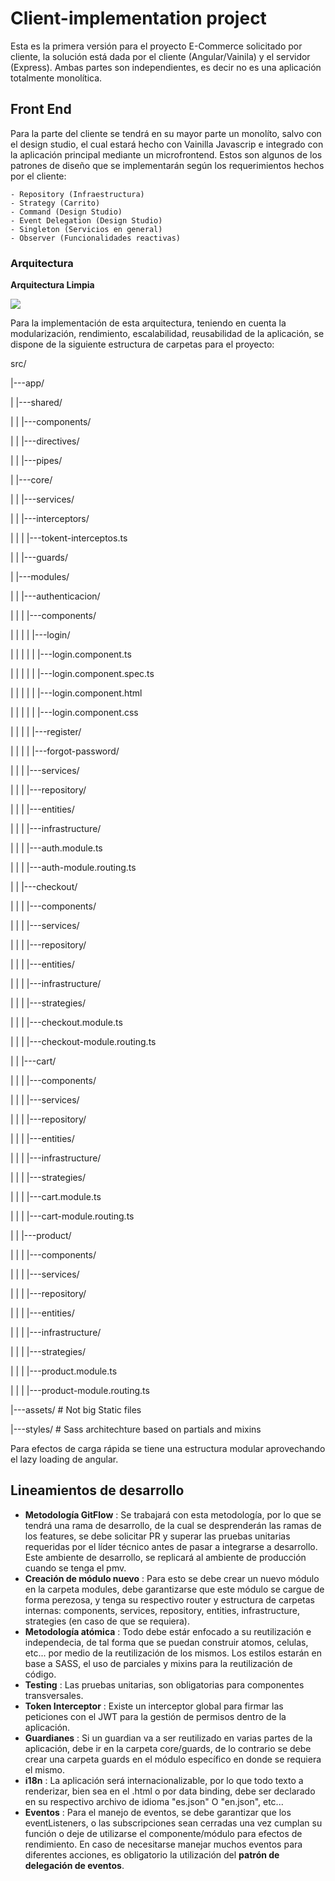 # Client-implementation project
Esta es la primera versión para el proyecto E-Commerce solicitado por cliente, la solución está dada por el cliente (Angular/Vainila) y el servidor (Express). Ambas partes son independientes, es decir no es una aplicación totalmente monolítica. 

## Front End

Para la parte del cliente se tendrá en su mayor parte un monolíto, salvo con el design studio, el cual estará hecho con Vainilla Javascrip e integrado con la aplicación principal mediante un microfrontend. Estos son algunos de los patrones de diseño que se implementarán según los requerimientos hechos por el cliente:

    - Repository (Infraestructura)
    - Strategy (Carrito)
    - Command (Design Studio)
    - Event Delegation (Design Studio)
    - Singleton (Servicios en general)
    - Observer (Funcionalidades reactivas)

### Arquitectura

**Arquitectura Limpia**



![](https://sixphere.com/wp-content/uploads/2021/09/4c56a51a-964d-4546-b8e0-0e658535e87c.png)

Para la implementación de esta arquitectura, teniendo en cuenta la modularización, rendimiento, escalabilidad, reusabilidad de la aplicación, se dispone de la siguiente estructura de carpetas para el proyecto:


src/

|---app/

|   |---shared/

|   |   |---components/

|   |   |---directives/

|   |   |---pipes/

|   |---core/

|   |   |---services/

|   |   |---interceptors/

|   |   |   |---tokent-interceptos.ts

|   |   |---guards/

|   |---modules/

|   |   |---authenticacion/

|   |   |   |---components/

|   |   |   |   |---login/

|   |   |   |   |   |---login.component.ts

|   |   |   |   |   |---login.component.spec.ts

|   |   |   |   |   |---login.component.html

|   |   |   |   |   |---login.component.css

|   |   |   |   |---register/

|   |   |   |   |---forgot-password/

|   |   |   |---services/

|   |   |   |---repository/

|   |   |   |---entities/

|   |   |   |---infrastructure/

|   |   |   |---auth.module.ts

|   |   |   |---auth-module.routing.ts

|   |   |---checkout/

|   |   |   |---components/

|   |   |   |---services/

|   |   |   |---repository/

|   |   |   |---entities/

|   |   |   |---infrastructure/

|   |   |   |---strategies/

|   |   |   |---checkout.module.ts

|   |   |   |---checkout-module.routing.ts

|   |   |---cart/

|   |   |   |---components/

|   |   |   |---services/

|   |   |   |---repository/

|   |   |   |---entities/

|   |   |   |---infrastructure/

|   |   |   |---strategies/

|   |   |   |---cart.module.ts

|   |   |   |---cart-module.routing.ts

|   |   |---product/

|   |   |   |---components/

|   |   |   |---services/

|   |   |   |---repository/

|   |   |   |---entities/

|   |   |   |---infrastructure/

|   |   |   |---strategies/

|   |   |   |---product.module.ts

|   |   |   |---product-module.routing.ts

|---assets/ # Not big Static files 

|---styles/ # Sass architechture based on partials and mixins

Para efectos de carga rápida se tiene una estructura modular aprovechando el lazy loading de angular.


## Lineamientos de desarrollo

- **Metodología GitFlow** : Se trabajará con esta metodología, por lo que se tendrá una rama de desarrollo, de la cual se desprenderán las ramas de los features, se debe solicitar PR y superar las pruebas unitarias requeridas por el líder técnico antes de pasar a integrarse a desarrollo. Este ambiente de desarrollo, se replicará al ambiente de producción cuando se tenga el pmv.
- **Creación de módulo nuevo** : Para esto se debe crear un nuevo módulo en la carpeta modules, debe garantizarse que este módulo se
    cargue de forma perezosa, y tenga su respectivo router y estructura de carpetas internas: components, services, repository, entities, infrastructure, strategies (en caso de que se requiera).
- **Metodología atómica** : Todo debe estár enfocado a su reutilización e independecia, de tal forma que se puedan construir atomos, celulas,   etc... por medio de la reutilización de los mismos. Los estilos estarán en base a SASS, el uso de parciales y mixins para la reutilización de código.
- **Testing** : Las pruebas unitarias, son obligatorias para componentes transversales.
- **Token Interceptor** : Existe un interceptor global para firmar las peticiones con el JWT para la gestión de permisos dentro de la aplicación.
- **Guardianes** : Si un guardian va a ser reutilizado en varias partes de la aplicación, debe ir en la carpeta
core/guards, de lo contrario se debe crear una carpeta guards en el módulo específico en donde se requiera el mismo.
- **i18n** : La aplicación será internacionalizable, por lo que todo texto a renderizar, bien sea en el .html o por data binding, debe ser declarado en su respectivo archivo de idioma "es.json" O "en.json", etc...
- **Eventos** : Para el manejo de eventos, se debe garantizar que los eventListeners, o las subscripciones sean cerradas una vez cumplan su función o deje de utilizarse el componente/módulo para efectos de rendimiento. En caso de necesitarse manejar muchos eventos para diferentes acciones, es obligatorio la utilización del **patrón de delegación de eventos**.








